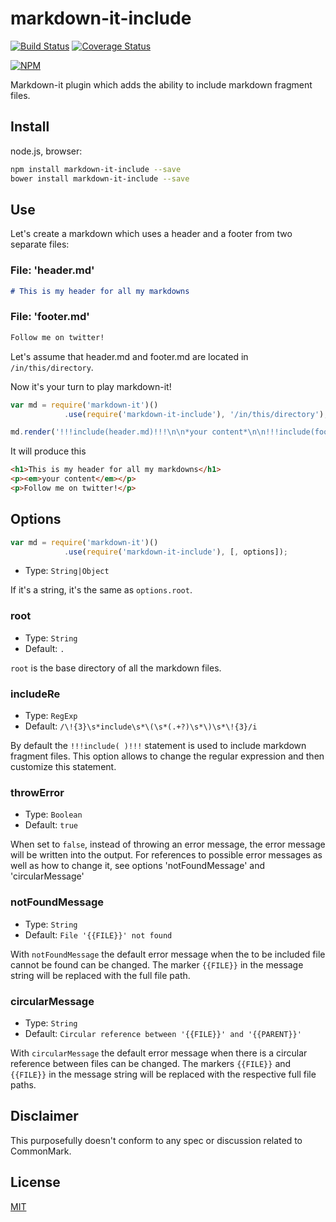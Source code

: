 # markdown-it-include

[![Build Status](https://travis-ci.org/camelaissani/markdown-it-include.svg?branch=master)](https://travis-ci.org/camelaissani/markdown-it-include) [![Coverage Status](https://coveralls.io/repos/github/camelaissani/markdown-it-include/badge.svg?branch=master)](https://coveralls.io/github/camelaissani/markdown-it-include?branch=master)

[![NPM](https://nodei.co/npm/markdown-it-include.png)](https://npmjs.org/package/markdown-it-include)

Markdown-it plugin which adds the ability to include markdown fragment files.

## Install

node.js, browser:

```bash
npm install markdown-it-include --save
bower install markdown-it-include --save
```

## Use

Let's create a markdown which uses a header and a footer from two separate files:

### File: '**header.md**'

```markdown
# This is my header for all my markdowns
```

### File: '**footer.md**'

```markdown
Follow me on twitter!
```

Let's assume that header.md and footer.md are located in `/in/this/directory`.

Now it's your turn to play markdown-it!

```js
var md = require('markdown-it')()
            .use(require('markdown-it-include'), '/in/this/directory');

md.render('!!!include(header.md)!!!\n\n*your content*\n\n!!!include(footer.md)!!!');
```

It will produce this

```html
<h1>This is my header for all my markdowns</h1>
<p><em>your content</em></p>
<p>Follow me on twitter!</p>
```

## Options

```js
var md = require('markdown-it')()
            .use(require('markdown-it-include'), [, options]);
```

* Type: `String|Object`

If it's a string, it's the same as `options.root`.

### root

* Type: `String`
* Default: `.`

`root` is the base directory of all the markdown files.

### includeRe

* Type: `RegExp`
* Default: `/\!{3}\s*include\s*\(\s*(.+?)\s*\)\s*\!{3}/i`

By default the `!!!include( )!!!` statement is used to include markdown fragment files. This option allows to change the regular expression and then customize this statement.

### throwError

* Type: `Boolean`
* Default: `true`

When set to `false`, instead of throwing an error message, the error message will be written into the output. For references to possible error messages as well as how to change it, see options 'notFoundMessage' and 'circularMessage'

### notFoundMessage

* Type: `String`
* Default: `File '{{FILE}}' not found`

With `notFoundMessage` the default error message when the to be included file cannot be found can be changed. The marker `{{FILE}}` in the message string will be replaced with the full file path.

### circularMessage

* Type: `String`
* Default: `Circular reference between '{{FILE}}' and '{{PARENT}}'`

With `circularMessage` the default error message when there is a circular reference between files can be changed. The markers `{{FILE}}` and `{{FILE}}` in the message string will be replaced with the respective full file paths.

## Disclaimer

This purposefully doesn't conform to any spec or discussion related to CommonMark.

## License

[MIT](https://github.com/camelaissani/markdown-it-include/blob/master/LICENSE)
